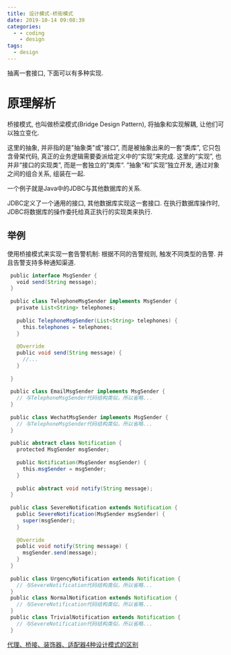 ```yaml
---
title: 设计模式-桥街模式
date: 2019-10-14 09:08:39
categories:
  - - coding
    - design
tags:
  - design
---
```


抽离一套接口, 下面可以有多种实现.

# **原理解析**

桥接模式, 也叫做桥梁模式(Bridge Design Pattern), 将抽象和实现解耦, 让他们可以独立变化.

这里的抽象, 并非指的是"抽象类"或"接口”, 而是被抽象出来的一套“类库”, 它只包含骨架代码, 真正的业务逻辑需要委派给定义中的“实现”来完成. 这里的“实现”, 也并非“接口的实现类”, 而是一套独立的”类库“. ”抽象“和”实现“独立开发, 通过对象之间的组合关系, 组装在一起.

一个例子就是Java中的JDBC与其他数据库的关系.

JDBC定义了一个通用的接口, 其他数据库实现这一套接口. 在执行数据库操作时, JDBC将数据库的操作委托给真正执行的实现类来执行.

## **举例**

使用桥接模式来实现一套告警机制: 根据不同的告警规则, 触发不同类型的告警. 并且告警支持多种通知渠道.
```java
 public interface MsgSender {
   void send(String message);
 }
 
 public class TelephoneMsgSender implements MsgSender {
   private List<String> telephones;
 
   public TelephoneMsgSender(List<String> telephones) {
     this.telephones = telephones;
   }
 
   @Override
   public void send(String message) {
     //...
   }
 
 }
 
 public class EmailMsgSender implements MsgSender {
   // 与TelephoneMsgSender代码结构类似，所以省略...
 }
 
 public class WechatMsgSender implements MsgSender {
   // 与TelephoneMsgSender代码结构类似，所以省略...
 }
 
 public abstract class Notification {
   protected MsgSender msgSender;
 
   public Notification(MsgSender msgSender) {
     this.msgSender = msgSender;
   }
 
   public abstract void notify(String message);
 }
 
 public class SevereNotification extends Notification {
   public SevereNotification(MsgSender msgSender) {
     super(msgSender);
   }
 
   @Override
   public void notify(String message) {
     msgSender.send(message);
   }
 }
 
 public class UrgencyNotification extends Notification {
   // 与SevereNotification代码结构类似，所以省略...
 }
 public class NormalNotification extends Notification {
   // 与SevereNotification代码结构类似，所以省略...
 }
 public class TrivialNotification extends Notification {
   // 与SevereNotification代码结构类似，所以省略...
 }
```

[代理、桥接、装饰器、适配器4种设计模式的区别](Blog-Posts/coding/design/设计模式.md#代理、桥接、装饰器、适配器4种设计模式的区别)
